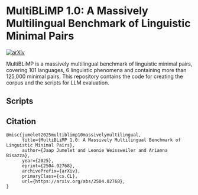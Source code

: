 # MultiBLiMP 1.0: A Massively Multilingual Benchmark of Linguistic Minimal Pairs
[![arXiv](https://img.shields.io/badge/arXiv-2504.02768-<COLOR>.svg)](https://arxiv.org/abs/2504.02768)

MultiBLiMP is a massively multilingual benchmark of linguistic minimal pairs, covering 101 languages, 6 linguistic phenomena and containing more than 125,000 minimal pairs.
This repository contains the code for creating the corpus and the scripts for LLM evaluation.

## Scripts

## Citation
```
@misc{jumelet2025multiblimp10massivelymultilingual,
      title={MultiBLiMP 1.0: A Massively Multilingual Benchmark of Linguistic Minimal Pairs}, 
      author={Jaap Jumelet and Leonie Weissweiler and Arianna Bisazza},
      year={2025},
      eprint={2504.02768},
      archivePrefix={arXiv},
      primaryClass={cs.CL},
      url={https://arxiv.org/abs/2504.02768}, 
}
```